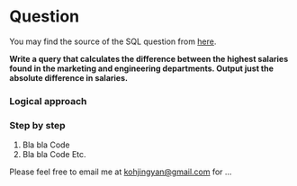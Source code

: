 # Question
You may find the source of the SQL question from [here](https://platform.stratascratch.com/coding/10308-salaries-differences?code_type=1).

**Write a query that calculates the difference between the highest salaries found in the marketing and engineering departments. Output just the absolute difference in salaries.**

### Logical approach

### Step by step
1. Bla bla
Code
2. Bla bla
Code 
Etc.

Please feel free to email me at kohjingyan@gmail.com for …
